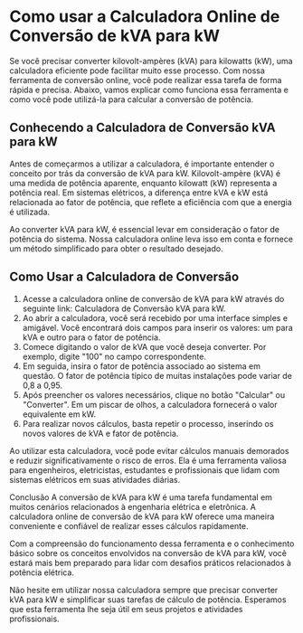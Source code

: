 Como usar a Calculadora Online de Conversão de kVA para kW
==========================================================

Se você precisar converter kilovolt-ampères (kVA) para kilowatts (kW), uma calculadora eficiente pode facilitar muito esse processo. Com nossa ferramenta de conversão online, você pode realizar essa tarefa de forma rápida e precisa. Abaixo, vamos explicar como funciona essa ferramenta e como você pode utilizá-la para calcular a conversão de potência.

Conhecendo a Calculadora de Conversão kVA para kW
-------------------------------------------------

Antes de começarmos a utilizar a calculadora, é importante entender o conceito por trás da conversão de kVA para kW. Kilovolt-ampère (kVA) é uma medida de potência aparente, enquanto kilowatt (kW) representa a potência real. Em sistemas elétricos, a diferença entre kVA e kW está relacionada ao fator de potência, que reflete a eficiência com que a energia é utilizada.

Ao converter kVA para kW, é essencial levar em consideração o fator de potência do sistema. Nossa calculadora online leva isso em conta e fornece um método simplificado para obter o resultado desejado.

Como Usar a Calculadora de Conversão
------------------------------------

1. Acesse a calculadora online de conversão de kVA para kW através do seguinte link: Calculadora de Conversão kVA para kW.
2. Ao abrir a calculadora, você será recebido por uma interface simples e amigável. Você encontrará dois campos para inserir os valores: um para kVA e outro para o fator de potência.
3. Comece digitando o valor de kVA que você deseja converter. Por exemplo, digite "100" no campo correspondente.
4. Em seguida, insira o fator de potência associado ao sistema em questão. O fator de potência típico de muitas instalações pode variar de 0,8 a 0,95.
5. Após preencher os valores necessários, clique no botão "Calcular" ou "Converter". Em um piscar de olhos, a calculadora fornecerá o valor equivalente em kW.
6. Para realizar novos cálculos, basta repetir o processo, inserindo os novos valores de kVA e fator de potência.

Ao utilizar esta calculadora, você pode evitar cálculos manuais demorados e reduzir significativamente o risco de erros. Ela é uma ferramenta valiosa para engenheiros, eletricistas, estudantes e profissionais que lidam com sistemas elétricos em suas atividades diárias.

Conclusão A conversão de kVA para kW é uma tarefa fundamental em muitos cenários relacionados à engenharia elétrica e eletrônica. A calculadora online de conversão de kVA para kW oferece uma maneira conveniente e confiável de realizar esses cálculos rapidamente.

Com a compreensão do funcionamento dessa ferramenta e o conhecimento básico sobre os conceitos envolvidos na conversão de kVA para kW, você estará mais bem preparado para lidar com desafios práticos relacionados à potência elétrica.

Não hesite em utilizar nossa calculadora sempre que precisar converter kVA para kW e simplificar suas tarefas de cálculo de potência. Esperamos que esta ferramenta lhe seja útil em seus projetos e atividades profissionais.